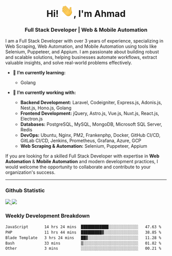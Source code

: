 <h1 align="center">Hi! <img src="https://raw.githubusercontent.com/ABSphreak/ABSphreak/master/gifs/Hi.gif" width="40px" />, I'm Ahmad</h1>


<h3 align="center">Full Stack Developer | Web & Mobile Automation </h3>
I am a Full Stack Developer with over 3 years of experience, specializing in Web Scraping, Web Automation, and Mobile Automation using tools like Selenium, Puppeteer, and Appium. I am passionate about building robust and scalable solutions, helping businesses automate workflows, extract valuable insights, and solve real-world problems effectively.

- 🔭 **I’m currently learning:**  
  - Golang  

- 🌱 **I’m currently working with:**   
  - **Backend Development:** Laravel, Codeigniter, Express.js, Adonis.js, Nest.js, Hono.js, Golang  
  - **Frontend Development:** jQuery, Astro.js, Vue.js, Nuxt.js, React.js, Electron.js  
  - **Databases:** PostgreSQL, MySQL, MongoDB, Microsoft SQL Server, Redis  
  - **DevOps:** Ubuntu, Nginx, PM2, Frankenphp, Docker, GitHub CI/CD, GitLab CI/CD, Jenkins, Prometheus, Grafana, Azure, GCP  
  - **Web Scraping & Automation:** Selenium, Puppeteer, Appium  



If you are looking for a skilled Full Stack Developer with expertise in **Web Automation** & **Mobile Automation** and modern development practices, I would welcome the opportunity to collaborate and contribute to your organization's success.

---
  
### Github Statistic
<p align="left">
<a href="https://github.com/ahmadlaiq97">
  <img height="180em" src="https://github-readme-stats-eight-theta.vercel.app/api?username=ahmadlaiq&show_icons=true&theme=algolia&include_all_commits=true&count_private=true"/>
  <img height="180em" src="https://github-readme-stats-eight-theta.vercel.app/api/top-langs/?username=ahmadlaiq&layout=compact&langs_count=8&theme=algolia"/>
</a>
</p>


### Weekly Development Breakdown
<!--START_SECTION:waka-->

```txt
JavaScript       14 hrs 24 mins  ████████████░░░░░░░░░░░░░   47.63 %
PHP              11 hrs 44 mins  █████████▓░░░░░░░░░░░░░░░   38.85 %
Blade Template   3 hrs 24 mins   ██▓░░░░░░░░░░░░░░░░░░░░░░   11.28 %
Bash             33 mins         ▒░░░░░░░░░░░░░░░░░░░░░░░░   01.82 %
Other            3 mins          ░░░░░░░░░░░░░░░░░░░░░░░░░   00.21 %
```

<!--END_SECTION:waka-->
